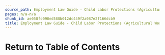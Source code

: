 ```yaml
---
source_path: Employment Law Guide - Child Labor Protections (Agricultural Work).md
pages: n/a-n/a
chunk_id: ae058fc090ed588b012dc449f2a987e2f166dcb9
title: Employment Law Guide - Child Labor Protections (Agricultural Work)
---
```

# Return to Table of Contents
